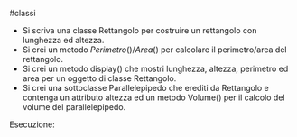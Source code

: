 #classi 
- Si scriva una classe Rettangolo per costruire un rettangolo con lunghezza ed altezza.
- Si crei un metodo $Perimetro()/Area()$ per calcolare il perimetro/area del rettangolo.
- Si crei un metodo display() che mostri lunghezza, altezza, perimetro ed area per un oggetto di classe Rettangolo.
- Si crei una sottoclasse Parallelepipedo che erediti da Rettangolo e contenga un attributo altezza ed un metodo Volume() per il calcolo del volume del parallelepipedo.

Esecuzione: